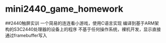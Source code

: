 # mini2440_game_homework
##2440触屏实训
    一个简易的连连看小游戏，使用C语言实现
    编译到基于ARM架构的S3C2440处理器的设备上的程序
    不基于任何操作系统，裸机开发，显示直接通过framebuffer写入
